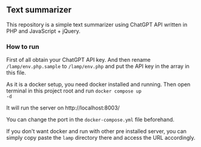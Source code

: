 ## Text summarizer
This repository is a simple text summarizer using ChatGPT API written in PHP and JavaScript + jQuery. 

### How to run
First of all obtain your ChatGPT API key. And then rename <code>/lamp/env.php.sample</code> to <code>/lamp/env.php</code> and put the API key in the array in this file.

As it is a docker setup, you need docker installed and running. Then open terminal in this project root and run <code>docker compose up -d</code>

It will run the server on http://localhost:8003/

You can change the port in the <code>docker-compose.yml</code> file beforehand.

If you don't want docker and run with other pre installed server, you can simply copy paste the <code>lamp</code> directory there and access the URL accordingly.